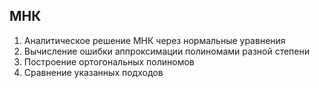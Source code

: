 ## МНК
1) Аналитическое решение МНК через нормальные уравнения
2) Вычисление ошибки аппроксимации полиномами разной степени
3) Построение ортогональных полиномов
4) Сравнение указанных подходов

